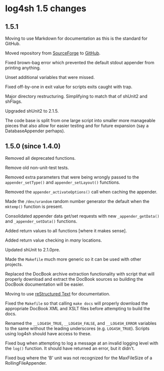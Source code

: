 # log4sh 1.5 changes

## 1.5.1

Moving to use Markdown for documentation as this is the standard for GitHub.

Moved repository from [SourceForge](https://sourceforge.net/p/log4sh/) to
[GitHub](https://github.com/kward/log4sh).

Fixed brown-bag error which prevented the default stdout appender from printing
anything.

Unset additional variables that were missed.

Fixed off-by-one in exit value for scripts exits caught with trap.

Major directory restructuring. Simplifying to match that of shUnit2 and shFlags.

Upgraded shUnit2 to 2.1.5.

The code base is split from one large script into smaller more manageable pieces
that also allow for easier testing and for future expansion (say a
DatabaseAppender perhaps).

## 1.5.0 (since 1.4.0)

Removed all deprecated functions.

Remove old non-unit-test tests.

Removed extra parameters that were being wrongly passed to the
`appender_setType()` and `appender_setLayout()` functions.

Removed the `appender_activateOptions()` call when caching the appender.

Made the `/dev/urandom` random number generator the default when the
`mktemp()` function is present.

Consolidated appender data get/set requests with new `_appender_getData()`
and `_appender_setData()` functions.

Added return values to all functions [where it makes sense].

Added return value checking in *many* locations.

Updated shUnit to 2.1.0pre.

Made the `Makefile` much more generic so it can be used with other projects.

Replaced the DocBook archive extraction functionality with script that will
properly download and extract the DocBook sources so building the DocBook
documentation will be easier.

Moving to use [reStructured Text](http://docutils.sourceforge.net/rst.html)
for documentation.

Fixed the `Makefile` so that calling `make docs` will properly download the
appropriate DocBook XML and XSLT files before attempting to build the docs.

Renamed the `__LOG4SH_TRUE`, `__LOG4SH_FALSE`, and `__LOG4SH_ERROR` variables
to the same without the leading underscores (e.g. `LOG4SH_TRUE`). Scripts using
log4sh should have access to these.

Fixed bug when attempting to log a message at an invalid logging level with the
`log()` function. It should have returned an error, but it didn't.

Fixed bug where the 'B' unit was not recognized for the MaxFileSize of a
RollingFileAppender.

